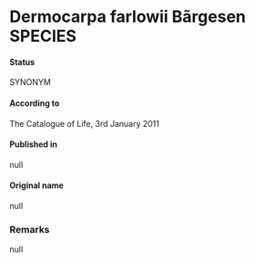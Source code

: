 # Dermocarpa farlowii Bãrgesen SPECIES

#### Status
SYNONYM

#### According to
The Catalogue of Life, 3rd January 2011

#### Published in
null

#### Original name
null

### Remarks
null